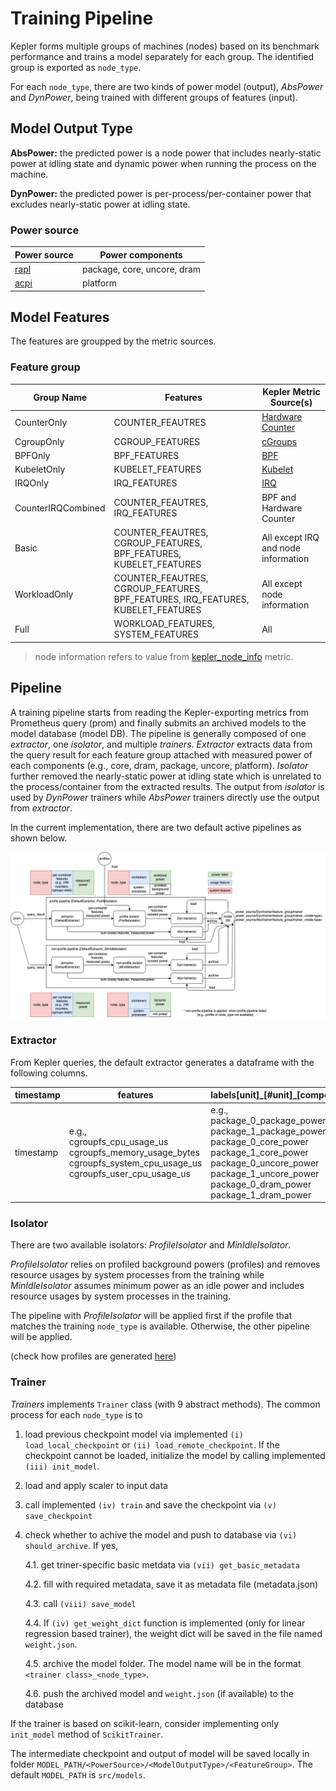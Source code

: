 # Training Pipeline
Kepler forms multiple groups of machines (nodes) based on its benchmark performance and trains a model separately for each group. The identified group is exported as `node_type`. 

For each `node_type`, there are two kinds of power model (output), *AbsPower* and *DynPower*, being trained with different groups of features (input). 

## Model Output Type

**AbsPower:** the predicted power is a node power that includes nearly-static power at idling state and dynamic power when running the process on the machine.

**DynPower:** the predicted power is per-process/per-container power that excludes nearly-static power at idling state.

### Power source

Power source|Power components
---|---
[rapl](../design/kepler-energy-sources.md#rapl---running-average-power-limit)|package, core, uncore, dram
[acpi](../design/kepler-energy-sources.md#using-kernel-driver-xgene-hwmon)|platform

## Model Features
The features are groupped by the metric sources.

### Feature group

Group Name|Features|Kepler Metric Source(s)
---|---|---
CounterOnly|COUNTER_FEAUTRES|[Hardware Counter](../design/metrics.md#hardware-counter-metrics)
CgroupOnly|CGROUP_FEATURES|[cGroups](../design/metrics.md#cgroups-metrics)
BPFOnly|BPF_FEATURES|[BPF](../design/metrics.md#base-metric)
KubeletOnly|KUBELET_FEATURES|[Kubelet](../design/metrics.md#kubelet-metrics)
IRQOnly|IRQ_FEATURES|[IRQ](../design/metrics.md#irq-metrics)
CounterIRQCombined|COUNTER_FEAUTRES, IRQ_FEATURES|BPF and Hardware Counter
Basic|COUNTER_FEAUTRES, CGROUP_FEATURES, BPF_FEATURES, KUBELET_FEATURES|All except IRQ and node information
WorkloadOnly|COUNTER_FEAUTRES, CGROUP_FEATURES, BPF_FEATURES, IRQ_FEATURES, KUBELET_FEATURES|All except node information
Full|WORKLOAD_FEATURES, SYSTEM_FEATURES|All

> node information refers to value from [kepler_node_info](../design/metrics.md#kepler-metrics-for-node-information) metric.

## Pipeline

A training pipeline starts from reading the Kepler-exporting metrics from Prometheus query (prom) and finally submits an archived models to the model database (model DB). The pipeline is generally composed of one *extractor*, one *isolator*, and multiple *trainers*. *Extractor* extracts data from the query result for each feature group attached with measured power of each components (e.g., core, dram, package, uncore, platform). *Isolator* further removed the nearly-static power at idling state which is unrelated to the process/container from the extracted results. The output from *isolator* is used by *DynPower* trainers while *AbsPower* trainers directly use the output from *extractor*.

In the current implementation, there are two default active pipelines as shown below. 

![](../fig/current_pipeline.png)

### Extractor

From Kepler queries, the default extractor generates a dataframe with the following columns.

timestamp|features|labels[unit]\_[#unit]\_[component]\_power|node type
---|---|---|---
timestamp|e.g.,<br>cgroupfs_cpu_usage_us<br>cgroupfs_memory_usage_bytes<br>cgroupfs_system_cpu_usage_us<br>cgroupfs_user_cpu_usage_us|e.g.,<br>package_0_package_power<br>package_1_package_power<br>package_0_core_power<br>package_1_core_power<br>package_0_uncore_power<br>package_1_uncore_power<br>package_0_dram_power<br>package_1_dram_power|node_type

### Isolator

There are two available isolators: *ProfileIsolator* and *MinIdleIsolator*. 

*ProfileIsolator* relies on profiled background powers (profiles) and removes resource usages by system processes from the training while *MinIdleIsolator* assumes minimum power as an idle power and includes resource usages by system processes in the training. 

The pipeline with *ProfileIsolator* will be applied first if the profile that matches the training `node_type` is available. Otherwise, the other pipeline will be applied. 

(check how profiles are generated [here](./model_profile.md))

### Trainer

*Trainers* implements `Trainer` class (with 9 abstract methods). The common process for each `node_type` is to 

1. load previous checkpoint model via implemented `(i) load_local_checkpoint` or `(ii) load_remote_checkpoint`. If the checkpoint cannot be loaded, initialize the model by calling implemented `(iii) init_model`.

2. load and apply scaler to input data

3. call implemented `(iv) train` and save the checkpoint via `(v) save_checkpoint`

4. check whether to achive the model and push to database via `(vi) should_archive`. If yes, 
      
      4.1.  get triner-specific basic metdata via `(vii) get_basic_metadata`

      4.2. fill with required metadata, save it as metadata file (metadata.json)

      4.3. call `(viii) save_model`

      4.4. If `(iv) get_weight_dict` function is implemented (only for linear regression based trainer), the weight dict will be saved in the file named `weight.json`.

      4.5. archive the model folder. The model name will be in the format `<trainer class>_<node_type>`.

      4.6. push the archived model and `weight.json` (if available) to the database

If the trainer is based on scikit-learn, consider implementing only `init_model` method of `ScikitTrainer`.

The intermediate checkpoint and output of model will be saved locally in folder `MODEL_PATH/<PowerSource>/<ModelOutputType>/<FeatureGroup>`. The default `MODEL_PATH` is `src/models`.
